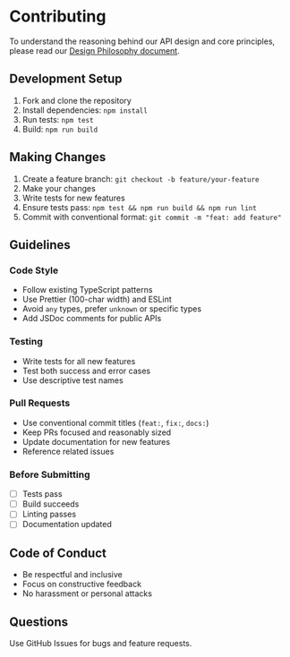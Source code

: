 # Contributing

To understand the reasoning behind our API design and core principles, please read our [Design Philosophy document](./DESIGN.md).

## Development Setup

1. Fork and clone the repository
2. Install dependencies: `npm install`
3. Run tests: `npm test`
4. Build: `npm run build`

## Making Changes

1. Create a feature branch: `git checkout -b feature/your-feature`
2. Make your changes
3. Write tests for new features
4. Ensure tests pass: `npm test && npm run build && npm run lint`
5. Commit with conventional format: `git commit -m "feat: add feature"`

## Guidelines

### Code Style
- Follow existing TypeScript patterns
- Use Prettier (100-char width) and ESLint
- Avoid `any` types, prefer `unknown` or specific types
- Add JSDoc comments for public APIs

### Testing
- Write tests for all new features
- Test both success and error cases
- Use descriptive test names

### Pull Requests
- Use conventional commit titles (`feat:`, `fix:`, `docs:`)
- Keep PRs focused and reasonably sized
- Update documentation for new features
- Reference related issues

### Before Submitting
- [ ] Tests pass
- [ ] Build succeeds
- [ ] Linting passes
- [ ] Documentation updated

## Code of Conduct

- Be respectful and inclusive
- Focus on constructive feedback
- No harassment or personal attacks

## Questions

Use GitHub Issues for bugs and feature requests.